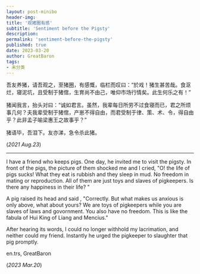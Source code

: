 ```yaml
---
layout: post-minibo
header-img: 
title: '观猪圈有感'
subtitle: 'Sentiment before the Pigsty'
description: 
permalink: 'sentiment-before-the-pigsty'
published: true
date: 2023-03-20
author: GreatBaron
tags:
- 未分类
---
```


吾友养猪，请吾观之，至猪圈，有感慨，临栏而叹曰：“於戏！猪生甚苦哉。食沤烂，寝泥坑，且受制于猪倌，生育尚不由己，唯仰市场行情矣。此生何乐之有！”

猪闻我言，抬头对曰：“诚如君言。虽然，我辈每日所劳不过食寝而已，君之所烦事几何？夫我辈受制于猪倌，产崽不得自由，而君受制于律、策、术、令，得自由乎？此非孟子喻梁惠王之故事乎？”

猪语毕，吾泪下。友亦涕，急令杀此猪。

(*2021 Aug.23*)

---

I have a friend who keeps pigs. One day, he invited me to visit the pigsty. In front of the pigs, the picture of them shocked me and I cried, "O! the life of pigs sucks! What they eat is rubbish and they sleep in mud. No freedom in mating or reproduction. All of them are just toys and slaves of pigkeepers. Is there any happiness in their life? "

A pig raised its head and said , "Correctly. But what makes us anxious is only above, what about yours? We are toys of pigkeepers while you are slaves of laws and govornment. You also have no freedom. This is like the fabula of Hui King of Liang and Mencius."

After hearing its words, I could no longer withhold my lacrimation, and neither could my friend. Instantly he urged the pigkeeper to slaughter that pig promptly. 

en.trs, GreatBaron

(*2023 Mar.20*)
